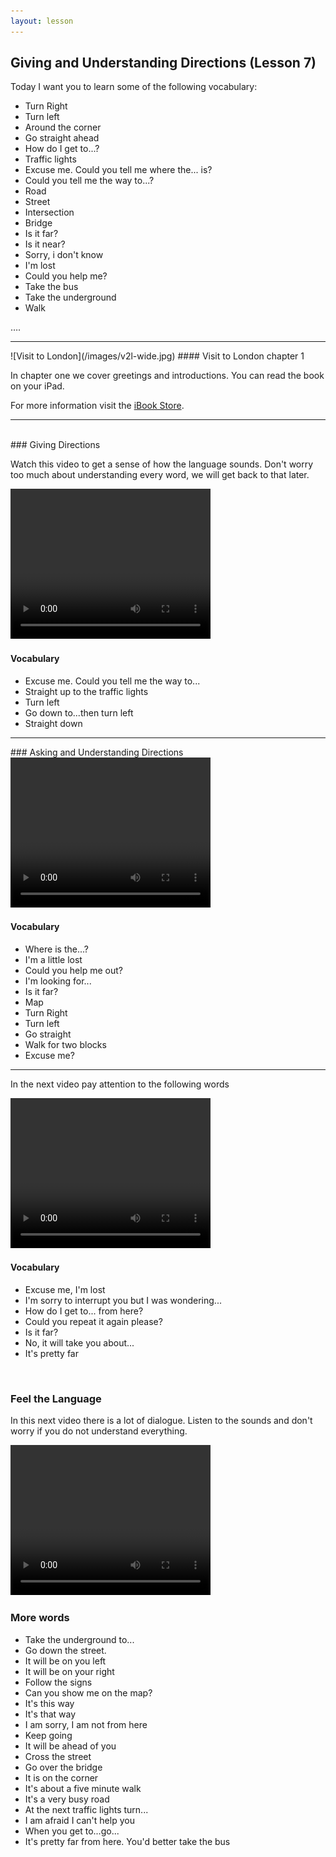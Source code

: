 ```yaml
---
layout: lesson
---
```

## Giving and Understanding Directions (Lesson 7)


Today I want you to learn some of the following vocabulary:

* Turn Right
* Turn left
* Around the corner
* Go straight ahead
* How do I get to...?
* Traffic lights
* Excuse me. Could you tell me where the... is?
* Could you tell me the way to...?
* Road 
* Street
* Intersection
* Bridge
* Is it far?
* Is it near? 
* Sorry, i don't know
* I'm lost
* Could you help me?
* Take the bus 
* Take the underground
* Walk 

….

<hr>
![Visit to London](/images/v2l-wide.jpg)
#### Visit to London chapter 1

In chapter one we cover greetings and introductions. 
You can read the book on your iPad.

For more information visit the [iBook Store](https://itunes.apple.com/us/book/portuguese-for-travelers/id568515833).

<hr>

<br class="column">
### Giving Directions

Watch this video to get a sense of how the language sounds. Don't worry too much about understanding every word, we will get back to that later.


<video width="320" height="240" preload="none">
    <source type="video/youtube" src="https://www.youtube.com/watch?v=yZD9lLv3WXE" />
</video>

#### Vocabulary

* Excuse me. Could you tell me the way to...
* Straight up to the traffic lights
* Turn left
* Go down to...then turn left
* Straight down 

<hr>
### Asking and Understanding Directions

<video width="320" height="240" preload="none">
    <source type="video/youtube" src="https://www.youtube.com/watch?v=esmQ9nysj6g" />
</video>

#### Vocabulary

* Where is the...?
* I'm a little lost
* Could you help me out?
* I'm looking for...
* Is it far?
* Map
* Turn Right 
* Turn left 
* Go straight 
* Walk for two blocks
* Excuse me? 


<hr>

In the next video pay attention to the following words


<video width="320" height="240" preload="none">
    <source type="video/youtube" src="https://www.youtube.com/watch?v=0LkOgyhKVBs" />
</video>

#### Vocabulary

* Excuse me, I'm lost
* I'm sorry to interrupt you but I was wondering...
* How do I get to... from here?
* Could you repeat it again please?
* Is it far?
* No, it will take you about...
* It's pretty far



<br class="column">

### Feel the Language

In this next video there is a lot of dialogue. 
Listen to the sounds and don't worry if you do not understand everything.

<video width="320" height="240" preload="none">
    <source type="video/youtube" src="https://www.youtube.com/watch?v=OGFcI2CXn5s" />
</video>


<br class="column">

### More words


* Take the underground to...
* Go down the street. 
* It will be on you left 
* It will be on your right 
* Follow the signs 
* Can you show me on the map?
* It's this way
* It's that way
* I am sorry, I am not from here
* Keep going 
* It will be ahead of you
* Cross the street 
* Go over the bridge 
* It is on the corner 
* It's about a five minute walk
* It's a very busy road
* At the next traffic lights turn...
* I am afraid I can't help you
* When you get to...go...
* It's pretty far from here. You'd better take the bus





